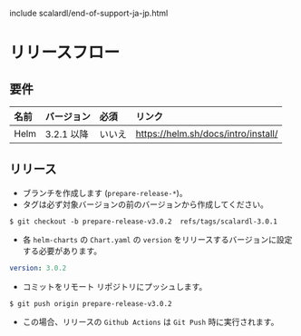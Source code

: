 include scalardl/end-of-support-ja-jp.html

# リリースフロー

## 要件
| 名前 | バージョン  | 必須 | リンク |
|:------|:-------|:----------|:------|
| Helm | 3.2.1 以降 | いいえ | https://helm.sh/docs/intro/install/ |

## リリース
* ブランチを作成します (`prepare-release-*`)。 
* タグは必ず対象バージョンの前のバージョンから作成してください。
``` console
$ git checkout -b prepare-release-v3.0.2  refs/tags/scalardl-3.0.1
```

* 各 `helm-charts` の `Chart.yaml` の `version` をリリースするバージョンに設定する必要があります。
``` yaml
version: 3.0.2
```
* コミットをリモート リポジトリにプッシュします。
``` console
$ git push origin prepare-release-v3.0.2
```

* この場合、リリースの `Github Actions` は `Git Push` 時に実行されます。
